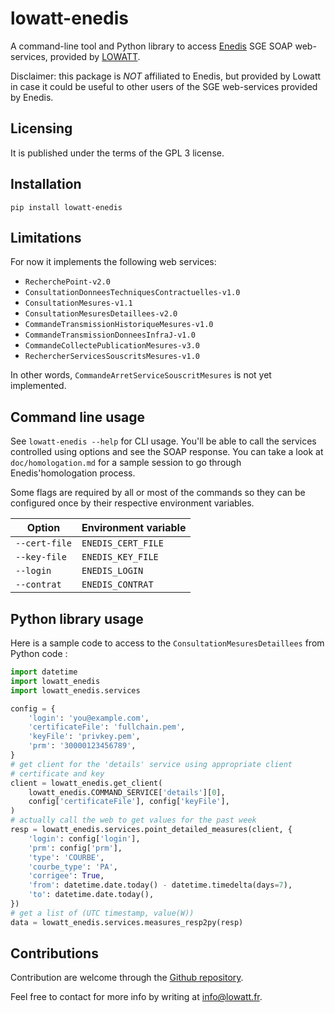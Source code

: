 # lowatt-enedis

A command-line tool and Python library to access
[Enedis](https://www.enedis.fr/) SGE SOAP web-services, provided by
[LOWATT](https://www.lowatt.fr).

Disclaimer: this package is *NOT* affiliated to Enedis, but provided by Lowatt
in case it could be useful to other users of the SGE web-services provided by
Enedis.

## Licensing

It is published under the terms of the GPL 3 license.

## Installation

``pip install lowatt-enedis``

## Limitations

For now it implements the following web services:

- ``RecherchePoint-v2.0``
- ``ConsultationDonneesTechniquesContractuelles-v1.0``
- ``ConsultationMesures-v1.1``
- ``ConsultationMesuresDetaillees-v2.0``
- ``CommandeTransmissionHistoriqueMesures-v1.0``
- ``CommandeTransmissionDonneesInfraJ-v1.0``
- ``CommandeCollectePublicationMesures-v3.0``
- ``RechercherServicesSouscritsMesures-v1.0``

In other words, ``CommandeArretServiceSouscritMesures`` is not yet implemented.

## Command line usage

See ``lowatt-enedis --help`` for CLI usage. You'll be able to call the services
controlled using options and see the SOAP response.  You can take a look at
``doc/homologation.md`` for a sample session to go through Enedis'homologation
process.

Some flags are required by all or most of the commands so they can be
configured once by their respective environment variables.

| Option        | Environment variable |
|---------------|----------------------|
| `--cert-file` | `ENEDIS_CERT_FILE`   |
| `--key-file`  | `ENEDIS_KEY_FILE`    |
| `--login`     | `ENEDIS_LOGIN`       |
| `--contrat`   | `ENEDIS_CONTRAT`     |

## Python library usage

Here is a sample code to access to the ``ConsultationMesuresDetaillees`` from
Python code :

```python
import datetime
import lowatt_enedis
import lowatt_enedis.services

config = {
    'login': 'you@example.com',
    'certificateFile': 'fullchain.pem',
    'keyFile': 'privkey.pem',
    'prm': '30000123456789',
}
# get client for the 'details' service using appropriate client
# certificate and key
client = lowatt_enedis.get_client(
    lowatt_enedis.COMMAND_SERVICE['details'][0],
    config['certificateFile'], config['keyFile'],
)
# actually call the web to get values for the past week
resp = lowatt_enedis.services.point_detailed_measures(client, {
    'login': config['login'],
    'prm': config['prm'],
    'type': 'COURBE',
    'courbe_type': 'PA',
    'corrigee': True,
    'from': datetime.date.today() - datetime.timedelta(days=7),
    'to': datetime.date.today(),
})
# get a list of (UTC timestamp, value(W))
data = lowatt_enedis.services.measures_resp2py(resp)
```

## Contributions

Contribution are welcome through the [Github
repository](https://github.com/lowatt/lowatt_enedis).

Feel free to contact for more info by writing at info@lowatt.fr.

